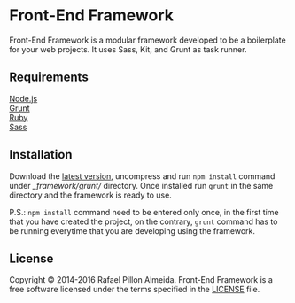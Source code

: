 # Front-End Framework #

Front-End Framework is a modular framework developed to be a boilerplate for your web projects. It uses Sass, Kit, and Grunt as task runner.


## Requirements ##

[Node.js](http://nodejs.org/)  
[Grunt](http://gruntjs.com/)  
[Ruby](http://rubyinstaller.org/)  
[Sass](http://sass-lang.com/)


## Installation ##

Download the [latest version](https://github.com/rafael-rpa/front-end-framework/archive/master.zip), uncompress and run ```npm install``` command under *_framework/grunt/* directory. Once installed run ```grunt``` in the same directory and the framework is ready to use.

P.S.: ```npm install``` command need to be entered only once, in the first time that you have created the project, on the contrary, ```grunt``` command has to be running everytime that you are developing using the framework.


## License ##

Copyright © 2014-2016 Rafael Pillon Almeida. Front-End Framework is a free software licensed under the terms specified in the [LICENSE](https://github.com/rafael-rpa/front-end-framework/blob/master/LICENSE.md) file.
